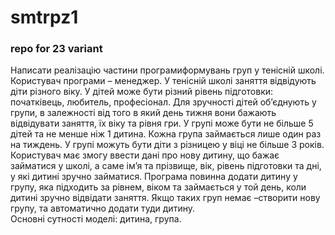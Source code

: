 # smtrpz1
### repo for 23 variant  
Написати реалізацію частини програмиформувань груп у тенісній школі.  
Користувач  програми – менеджер.  У  тенісній  школі  заняття  відвідують  діти різного  віку.  У  дітей  може  бути  різний  рівень  підготовки:  початківець,  любитель, професіонал. Для зручності дітей об’єднують у групи, в залежності від того в який день тижня вони бажають відвідувати заняття, їх віку та рівня гри. У групі може бути не більше 5 дітей та не менше ніж 1 дитина. Кожна група займається лише один раз на тиждень. У групі можуть бути діти з різницею у віці не більше 3 років.
Користувач має змогу ввести дані про нову дитину, що бажає займатися у школі, а саме ім’я та прізвище, вік, рівень підготовки та дні, у які дитині зручно займатися. Програма повинна додати дитину у групу, яка підходить за рівнем, віком та займається у той день, коли дитині зручно відвідати заняття. Якщо таких груп немає –створити нову групу, та автоматично додати туди дитину.  
Основні сутності моделі: дитина, група.  
